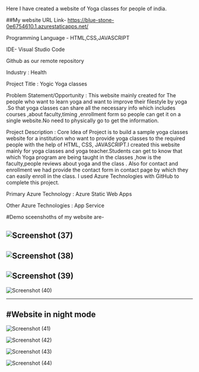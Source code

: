 Here I have created a website of Yoga  classes for people of india.

##My website URL Link- https://blue-stone-0e6754610.1.azurestaticapps.net/

Programming Language - HTML,CSS,JAVASCRIPT

IDE- Visual Studio Code

Github as our remote repository

Industry : Health

Project Title : Yogic Yoga classes

Problem Statement/Opportunity : This website mainly created for The people  who want to learn yoga and want to improve their filestyle by yoga .So that yoga classes can share all the necessary info which includes courses ,about faculty,timing ,enrollment form so people can get it on a single website.No need to physically go to get the information.

Project Description : Core Idea of Project is to build a sample yoga classes website for a institution who want to provide yoga classes to the required people with the help of HTML, CSS, JAVASCRIPT.I created this website mainly for yoga classes and yoga teacher.Students can get to know that which Yoga program  are being taught in the classes ,how is the faculty,people reviews about yoga  and the class . Also for contact and enrollment we had provide the contact form in contact page by which they can easily enroll in the class. I used Azure Technologies with GitHub to complete this project.

Primary Azure Technology : Azure Static Web Apps

Other Azure Technologies : App Service

#Demo sceenshoths of my website are-

![Screenshot (37)](https://user-images.githubusercontent.com/67642827/185625888-fe60cbd5-fe94-4349-ac2f-58b86e80fd6a.png)
--------
![Screenshot (38)](https://user-images.githubusercontent.com/67642827/185626127-4d5d6655-530e-416b-969a-a60108a72978.png)
----------
![Screenshot (39)](https://user-images.githubusercontent.com/67642827/185626162-312389fb-74f6-4cb8-b6af-cca990192974.png)
----------
![Screenshot (40)](https://user-images.githubusercontent.com/67642827/185626177-3eb6105d-3de9-4c71-8ad9-1decb4b8b1c7.png)

-------
#Website in night mode 
-----
![Screenshot (41)](https://user-images.githubusercontent.com/67642827/185628348-b03a096c-d2ce-4eb6-a525-44d465b20984.png)

![Screenshot (42)](https://user-images.githubusercontent.com/67642827/185628391-5f7f41d7-cc2b-4f8b-a095-7ac8730b6ec7.png)

![Screenshot (43)](https://user-images.githubusercontent.com/67642827/185628416-3d458c28-ba3f-4876-b5d8-856cb04f762d.png)

![Screenshot (44)](https://user-images.githubusercontent.com/67642827/185628424-19e729ac-b1ef-4a73-b65c-b05d7c3e25cc.png)
